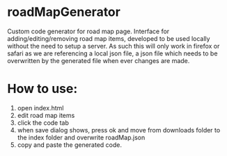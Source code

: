 # roadMapGenerator

Custom code generator for road map page. Interface for adding/editing/removing road map items, developed to be used locally without the need to setup a server. As such this will only work in firefox or safari as we are referencing a local json file, a json file which needs to be overwritten by the generated file when ever changes are made.

# How to use:
<ol>
<li> open index.html</li>
<li> edit road map items</li>
<li> click the code tab</li>
<li> when save dialog shows, press ok and move from downloads folder to the index folder and overwrite roadMap.json</li>
<li> copy and paste the generated code.</li>
</ol>
